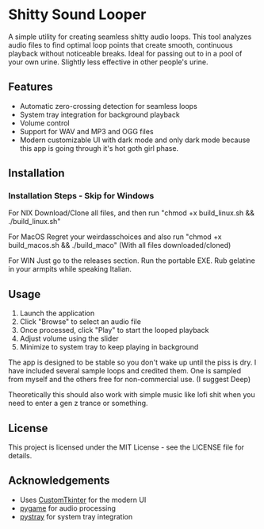 # Shitty Sound Looper

A simple utility for creating seamless shitty audio loops. This tool analyzes audio files to find optimal loop points that create smooth, continuous playback without noticeable breaks. Ideal for passing out to in a pool of your own urine. Slightly less effective in other people's urine.

## Features

- Automatic zero-crossing detection for seamless loops
- System tray integration for background playback
- Volume control
- Support for WAV and MP3 and OGG files
- Modern customizable UI with dark mode and only dark mode because this app is going through it's hot goth girl phase.

## Installation

### Installation Steps - Skip for Windows

For NIX
Download/Clone all files, and then run "chmod +x build_linux.sh && ./build_linux.sh"

For MacOS
Regret your weirdasschoices and also run "chmod +x build_macos.sh && ./build_maco"
(With all files downloaded/cloned)

For WIN
Just go to the releases section. Run the portable EXE. Rub gelatine in your armpits while speaking Italian.

## Usage

1. Launch the application
2. Click "Browse" to select an audio file
3. Once processed, click "Play" to start the looped playback
4. Adjust volume using the slider
5. Minimize to system tray to keep playing in background

The app is designed to be stable so you don't wake up until the piss is dry. 
I have included several sample loops and credited them.
One is sampled from myself and the others free for non-commercial use.
(I suggest Deep)

Theoretically this should also work with simple music like lofi shit when you need to enter a gen z trance or something. 

## License

This project is licensed under the MIT License - see the LICENSE file for details.

## Acknowledgements

- Uses [CustomTkinter](https://github.com/TomSchimansky/CustomTkinter) for the modern UI
- [pygame](https://www.pygame.org/) for audio processing
- [pystray](https://github.com/moses-palmer/pystray) for system tray integration
